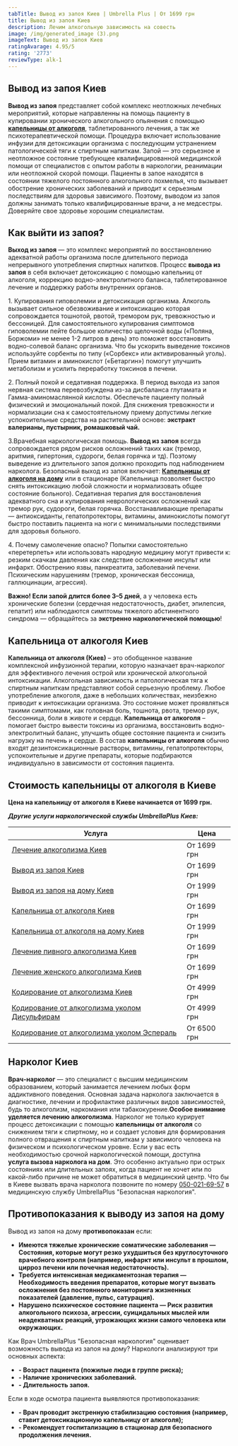 ```yaml
---
tabTitle: Вывод из запоя Киев | Umbrella Plus | От 1699 грн
title: Вывод из запоя Киев
description: Лечим алкогольную зависимость на совесть
image: /img/generated_image (3).png
imageText: Вывод из запоя Киев
ratingAvarage: 4.95/5
rating: '2773'
reviewType: alk-1
---
```


## Вывод из запоя Киев

**Вывод из запоя** представляет собой комплекс неотложных лечебных мероприятий, которые направленны на помощь пациенту в купировании хронического алкогольного опьянения с помощью **[капельницы от алкоголя](https://umbrella-plus.com.ua/kiev/kapelnica_ot_alkogola_kiev/)**, таблетированного лечения, а так же психотерапевтической помощи. Процедура включает использование инфузии для детоксикации организма с последующим устранением патологической тяги к спиртным напиткам. Запой — это серьезное и неотложное состояние требующее квалифицированной медицинской помощи от специалистов с опытом работы в наркологии, реанимации или неотложной скорой помощи. Пациенты в запое находятся в состоянии тяжелого постоянного алкогольного похмелья, что вызывает обострение  хронических заболеваний и приводит к серьезным последствиям для здоровья зависимого. Поэтому, выводом из запоя должны занимать только квалифицированные врачи, а не медсестры. Доверяйте свое здоровье хорошим специалистам.

## Как выйти из запоя?

**Выход из запоя** — это комплекс мероприятий по восстановлению адекватной работы организма после длительного периода непрерывного употребления спиртных напитков. Процесс **вывода из запоя** в себя включает детоксикацию с помощью капельниц от алкоголя, коррекцию водно-электролитного баланса, таблетированное лечение и поддержку работы внутренних органов.

1\. Купирования гиповолемии и детоксикация организма. Алкоголь вызывает сильное обезвоживание и интоксикацию которая сопровождается тошнотой, рвотой, тремором рук, тревожностью и бессоницей. Для самостоятельного купирования симптомов гиповолемии пейте большое количество щелочной воды («Поляна, Боржоми» не менее 1-2 литров в день) это поможет восстановить водно-солевой баланс организма. Что бы ускорить выведение токсинов используйте сорбенты по типу («Сорбекс» или активированный уголь). Прием витамин и аминокислот («Бетаргин») помогут улучшить метаболизм и усилить переработку токсинов в печени.

2\. Полный покой и седативная поддержка. В период выхода из запоя нервная система перевозбуждена из-за дисбаланса глутамата и Гамма-аминомаслянной кислоты. Обеспечьте пациенту полный физический и эмоциональный покой. Для снижения тревожности и нормализации сна к самостоятельному приему допустимы легкие успокоительные средства на растительной основе: **экстракт валерианы, пустырник, ромашковый чай.**

3.Врачебная наркологическая помощь. **Вывод из запоя** всегда сопровождается рядом рисков осложнений таких как (тремор, аритмия, гипертония, судороги, белая горячка и тд). Поэтому выведение из длительного запоя должно проходить под наблюдением нарколога. Безопасный выход из запоя включает: **[Капельницы от алкоголя на дому](https://umbrella-plus.com.ua/kiev/kapelnica_ot_alkogola_kiev/)** или в стационаре (Капельница позволяет быстро снять интоксикацию любой сложности и нормализовать общее состояние больного). Седативная терапия для восстановления адекватного сна и купирования неврологических осложнений как тремор рук, судороги, белая горячка. Восстанавливающие препараты — антиоксиданты, гепатопротекторы, витамины, аминокислоты помогут быстро поставить пациента на ноги с минимальными последствиями для здоровья больного.

4\. Почему самолечение опасно? Попытки самостоятельно «перетерпеть» или использовать народную медицину могут привести к: резким скачкам давления как следствие осложнение инсульт или инфаркт. Обострению язвы, панкреатита, заболеваний печени. Психическим нарушениям (тремор, хроническая бессоница, галлюцинации, агрессия).

**Важно! Если запой длится более 3–5 дней**, а у человека есть хронические болезни (сердечная недостаточность, диабет, эпилепсия, гепатит) или наблюдаются симптомы тяжелого абстинентного синдрома — обращайтесь за **экстренно наркологической помощью**!

## Капельница от алкоголя Киев

**Капельница от алкоголя (Киев)** – это обобщенное название комплексной инфузионной терапии, которую назначает врач-нарколог для эффективного лечения острой или хронической алкогольной интоксикации. Алкогольная зависимость и патологическая тяга к спиртным напиткам представляют собой серьезную проблему. Любое употребление алкоголя, даже в небольших количествах, неизбежно приводит к интоксикации организма. Это состояние может проявляться такими симптомами, как головная боль, тошнота, рвота, тремор рук, бессонница, боли в животе и сердце.
**Капельница от алкоголя** – помогает быстро вывести токсины из организма, восстановить водно-электролитный баланс, улучшить общее состояние пациента и снизить нагрузку на печень и сердце. В состав **капельницы от алкоголя** обычно входят дезинтоксикационные растворы, витамины, гепатопротекторы, успокоительные и другие препараты, которые подбираются индивидуально в зависимости от состояния пациента.

## Стоимость капельницы от алкоголя в Киеве

**Цена на капельницу от алкоголя в Киеве начинается от 1699 грн.**

***Другие услуги наркологической службы UmbrellaPlus Киев:***

| Услуга                                                                                                                     | Цена        |
| -------------------------------------------------------------------------------------------------------------------------- | ----------- |
| [Лечение алкоголизма Киев](https://umbrella-plus.com.ua/kiev/lechenie-alkogolizma-kiev/)                                   | От 1699 грн |
| [Вывод из запоя Киев](https://umbrella-plus.com.ua/kiev/vivod-iz-zapoia-kiev/)                                             | От 1699 грн |
| [Вывод из запоя на дому Киев](https://umbrella-plus.com.ua/kiev/vivod-iz-zapoia-na-domy-kiev/)                             | От 1999 грн |
| [Капельница от алкоголя Киев](https://umbrella-plus.com.ua/kiev/kapelnica_ot_alkogola_kiev/)                               | От 1699 грн |
| [Капельница от алкоголя на дому Киев](https://umbrella-plus.com.ua/kiev/kapelnica_ot_alkogola_na_domy_kiev/)               | От 1999 грн |
| [Лечение пивного алкоголизма Киев](https://umbrella-plus.com.ua/kiev/lechenie-pivnogi-alkogolizma-kiev/)                   | От 1699 грн |
| [Лечение женского алкоголизма Киев](https://umbrella-plus.com.ua/kiev/lechenie-jenskogo-alkogolizma-kiev/)                 | От 1699 грн |
| [Кодирование от алкоголизма Киев](https://umbrella-plus.com.ua/kiev/kodirovka-ot-alkogolia-kiev/)                          | От 4999 грн |
| [Кодирование от алкоголизма уколом Дисульфирам](https://umbrella-plus.com.ua/kiev/kodirovka-ot-alkogolia-disulfiram-kiev/) | От 4999 грн |
| [Кодирование от алкоголизма уколом Эспераль](https://umbrella-plus.com.ua/kiev/kodirovka-ot-alkogolizma-espiarl-kiev/)     | От 6500 грн |

## Нарколог Киев

**Врач-нарколог** — это специалист с высшим медицинским образованием, который занимается лечением любых форм аддиктивного поведения.
Основная задача нарколога заключается в диагностике, лечении и профилактике различных видов зависимостей, будь то алкоголизм, наркомания или табакокурение.**Особое внимание уделяется лечению алкоголизма**. Нарколог не только курирует процесс детоксикации с помощью **капельницы от алкоголя** со снижением тяги к спиртному, но и создает условия для формирования полного отвращения к спиртным напиткам у зависимого человека на физическом и психологическом уровне. Если у вас есть необходимостью срочной наркологической помощи, доступна **услуга вызова нарколога на дом**. Это особенно актуально при острых состояниях или длительных запоях, когда пациент не хочет или по какой-либо причине не может обратиться в медицинский центр. Что бы в Киеве вызвать врача нарколога позвоните по номеру [050-021-69-57](tel:0500216957) в медицинскую службу UmbrellaPlus "Безопасная наркология".

## Противопоказания к выводу из запоя на дому

Вывод из запоя на дому **противопоказан** если:

* **Имеются тяжелые хронические соматические заболевания
  — Состояния, которые могут резко ухудшиться без круглосуточного врачебного контроля (например, инфаркт или инсульт в прошлом, цирроз печени или почечная недостаточность).**
* **Требуется интенсивная медикаментозная терапия
  — Необходимость введения препаратов, которые могут вызвать осложнения без постоянного мониторинга жизненных показателей (давление, пульс, сатурация).**
* **Нарушено психическое состояние пациента
  — Риск развития алкогольного психоза, агрессии, суицидальных мыслей или неадекватных реакций, угрожающих жизни самого человека или окружающих.**

Как Врач UmbrellaPlus "Безопасная наркология" оценивает возможность вывода из запоя на дому?
Наркологи анализируют три основных аспекта:

* **- Возраст пациента (пожилые люди в группе риска);**
* **- Наличие хронических заболеваний.**
* **- Длительность запоя.**

Если в ходе осмотра пациента выявляются противопоказания:

* **- Врач проводит экстренную стабилизацию состояния (например, ставит детоксикационную капельницу от алкоголя);**
* **- Рекомендует госпитализацию в стационар для безопасного продолжения лечения.**
